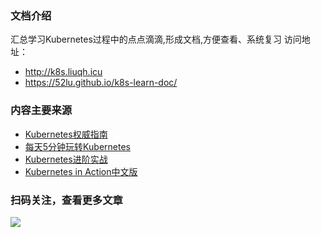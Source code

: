 ### 文档介绍

汇总学习Kubernetes过程中的点点滴滴,形成文档,方便查看、系统复习
访问地址：
- http://k8s.liuqh.icu
- https://52lu.github.io/k8s-learn-doc/



### 内容主要来源

- [Kubernetes权威指南](https://book.douban.com/subject/33444476/)
- [每天5分钟玩转Kubernetes](https://book.douban.com/subject/30186113/)
- [Kubernetes进阶实战](https://book.douban.com/subject/30435129/)
- [Kubernetes in Action中文版](https://book.douban.com/subject/30418855/)



### 扫码关注，查看更多文章
![](http://go.liuqh.icu/public/wxcode.png)

